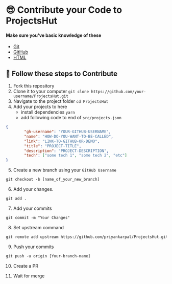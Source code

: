 # 😎 Contribute your Code to ProjectsHut

#### Make sure you've basic knowledge of these

- [Git](https://git-scm.com)
- [GitHub](https://github.com)
- [HTML](https://www.w3schools.com/html)

## 🧐 Follow these steps to Contribute

1.  Fork this repository
2.  Clone it to your computer `git clone https://github.com/your-username/ProjectsHut.git`
3.  Navigate to the project folder `cd ProjectsHut`
4.  Add your projects to here
    - install dependencies `yarn`
    - add following code to end of `src/projects.json`

```json
{
        "gh-username": "YOUR-GITHUB-USERNAME",
        "name": "HOW-DO-YOU-WANT-TO-BE-CALLED",
        "link": "LINK-TO-GITHUB-OR-DEMO",
        "title": "PROJECT-TITLE",
        "description": "PROJECT-DESCRIPTION",
        "tech": ["some tech 1", "some tech 2", "etc"]
}
```

5.  Create a new branch using your `GitHub Username`

```diff
git checkout -b [name_of_your_new_branch]
```

6. Add your changes.
```diff
git add .
```

7. Add your commits

```diff
git commit -m "Your Changes"
```

8. Set upstream command

```diff
git remote add upstream https://github.com/priyankarpal/ProjectsHut.git
```

9. Push your commits

```diff
git push -u origin [Your-branch-name]
```

10. Create a PR

11. Wait for merge

